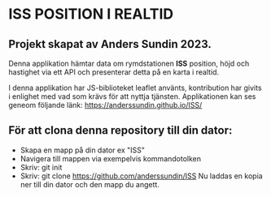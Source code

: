 # ISS POSITION I REALTID
## Projekt skapat av Anders Sundin 2023.

Denna applikation hämtar data om rymdstationen **ISS**  position, höjd och hastighet via ett API och presenterar detta på en 
karta i realtid.

I denna applikation har JS-biblioteket leaflet använts, kontribution har givits i enlighet med vad som krävs för att nyttja tjänsten.
Applikationen kan ses geneom följande länk: https://anderssundin.github.io/ISS/


## För att clona denna repository till din dator:

- Skapa en mapp på din dator ex "ISS"
- Navigera till mappen via exempelvis kommandotolken
- Skriv: git init
- Skriv: git clone https://github.com/anderssundin/ISS
Nu laddas en kopia ner till din dator och den mapp du angett.


